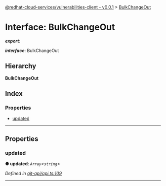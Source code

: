 [@redhat-cloud-services/vulnerabilities-client - v0.0.1](../README.md) > [BulkChangeOut](../interfaces/bulkchangeout.md)

# Interface: BulkChangeOut

*__export__*: 

*__interface__*: BulkChangeOut

## Hierarchy

**BulkChangeOut**

## Index

### Properties

* [updated](bulkchangeout.md#updated)

---

## Properties

<a id="updated"></a>

###  updated

**● updated**: *`Array`<`string`>*

*Defined in [git-api/api.ts:109](https://github.com/RedHatInsights/javascript-clients/blob/master/packages/vulnerabilities/git-api/api.ts#L109)*

___

